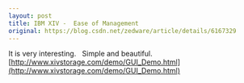 ```yaml
---
layout: post
title: IBM XIV -  Ease of Management
original: https://blog.csdn.net/zedware/article/details/6167329
---
```

It is very interesting.
 
Simple and beautiful.
 
[http://www.xivstorage.com/demo/GUI_Demo.html](http://www.xivstorage.com/demo/GUI_Demo.html)
 
